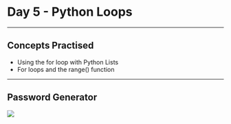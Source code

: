 # Day 5 - Python Loops
___
## Concepts Practised
* Using the for loop with Python Lists
* For loops and the range() function
___
## Password Generator
![](https://user-images.githubusercontent.com/98851253/154311198-83cc6a60-6a57-4e21-bb01-6b54593def0e.gif)


